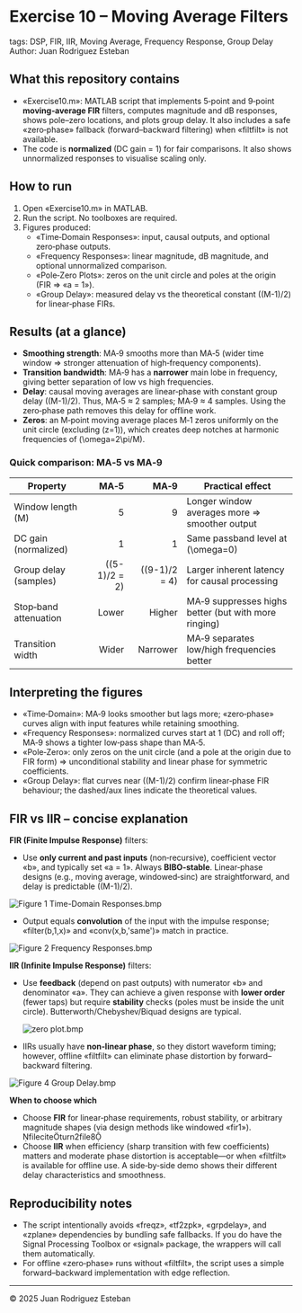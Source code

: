 # Exercise 10 – Moving Average Filters
tags: DSP, FIR, IIR, Moving Average, Frequency Response, Group Delay  
Author: Juan Rodriguez Esteban

## What this repository contains
- «Exercise10.m»: MATLAB script that implements 5‑point and 9‑point **moving‑average FIR** filters, computes magnitude and dB responses, shows pole–zero locations, and plots group delay. It also includes a safe «zero‑phase» fallback (forward–backward filtering) when «filtfilt» is not available.
- The code is **normalized** (DC gain = 1) for fair comparisons. It also shows unnormalized responses to visualise scaling only.

## How to run
1. Open «Exercise10.m» in MATLAB.
2. Run the script. No toolboxes are required.
3. Figures produced:
   - «Time‑Domain Responses»: input, causal outputs, and optional zero‑phase outputs.
   - «Frequency Responses»: linear magnitude, dB magnitude, and optional unnormalized comparison.
   - «Pole‑Zero Plots»: zeros on the unit circle and poles at the origin (FIR ⇒ «a = 1»).
   - «Group Delay»: measured delay vs the theoretical constant \((M-1)/2\) for linear‑phase FIRs.

## Results (at a glance)
- **Smoothing strength**: MA‑9 smooths more than MA‑5 (wider time window ⇒ stronger attenuation of high‑frequency components).
- **Transition bandwidth**: MA‑9 has a **narrower** main lobe in frequency, giving better separation of low vs high frequencies.
- **Delay**: causal moving averages are linear‑phase with constant group delay \((M-1)/2\). Thus, MA‑5 ≈ 2 samples; MA‑9 ≈ 4 samples. Using the zero‑phase path removes this delay for offline work.
- **Zeros**: an M‑point moving average places M‑1 zeros uniformly on the unit circle (excluding \(z=1\)), which creates deep notches at harmonic frequencies of \(\omega=2\pi/M\).

### Quick comparison: MA‑5 vs MA‑9
| Property | MA‑5 | MA‑9 | Practical effect |
|---|---:|---:|---|
| Window length \(M\) | 5 | 9 | Longer window averages more ⇒ smoother output |
| DC gain (normalized) | 1 | 1 | Same passband level at \(\omega=0\) |
| Group delay (samples) | \((5-1)/2 = 2\) | \((9-1)/2 = 4\) | Larger inherent latency for causal processing |
| Stop‑band attenuation | Lower | Higher | MA‑9 suppresses highs better (but with more ringing) |
| Transition width | Wider | Narrower | MA‑9 separates low/high frequencies better |

## Interpreting the figures
- «Time‑Domain»: MA‑9 looks smoother but lags more; «zero‑phase» curves align with input features while retaining smoothing.
- «Frequency Responses»: normalized curves start at 1 (DC) and roll off; MA‑9 shows a tighter low‑pass shape than MA‑5.
- «Pole‑Zero»: only zeros on the unit circle (and a pole at the origin due to FIR form) ⇒ unconditional stability and linear phase for symmetric coefficients.
- «Group Delay»: flat curves near \((M-1)/2\) confirm linear‑phase FIR behaviour; the dashed/aux lines indicate the theoretical values.

## FIR vs IIR – concise explanation
**FIR (Finite Impulse Response)** filters:
- Use **only current and past inputs** (non‑recursive), coefficient vector «b», and typically set «a = 1». Always **BIBO‑stable**. Linear‑phase designs (e.g., moving average, windowed‑sinc) are straightforward, and delay is predictable \((M-1)/2\).

![Figure 1 Time-Domain Responses.bmp](https://github.com/user-attachments/files/22728392/Figure.1.Time-Domain.Responses.bmp)


- Output equals **convolution** of the input with the impulse response; «filter(b,1,x)» and «conv(x,b,'same')» match in practice.

![Figure 2 Frequency Responses.bmp](https://github.com/user-attachments/files/22728397/Figure.2.Frequency.Responses.bmp)


**IIR (Infinite Impulse Response)** filters:
- Use **feedback** (depend on past outputs) with numerator «b» and denominator «a». They can achieve a given response with **lower order** (fewer taps) but require **stability** checks (poles must be inside the unit circle). Butterworth/Chebyshev/Biquad designs are typical.

  ![zero plot.bmp](https://github.com/user-attachments/files/22728404/zero.plot.bmp)

  
- IIRs usually have **non‑linear phase**, so they distort waveform timing; however, offline «filtfilt» can eliminate phase distortion by forward–backward filtering.

![Figure 4 Group Delay.bmp](https://github.com/user-attachments/files/22728408/Figure.4.Group.Delay.bmp)


**When to choose which**
- Choose **FIR** for linear‑phase requirements, robust stability, or arbitrary magnitude shapes (via design methods like windowed «fir1»). fileciteturn2file8
- Choose **IIR** when efficiency (sharp transition with few coefficients) matters and moderate phase distortion is acceptable—or when «filtfilt» is available for offline use. A side‑by‑side demo shows their different delay characteristics and smoothness.


## Reproducibility notes
- The script intentionally avoids «freqz», «tf2zpk», «grpdelay», and «zplane» dependencies by bundling safe fallbacks. If you do have the Signal Processing Toolbox or «signal» package, the wrappers will call them automatically.
- For offline «zero‑phase» runs without «filtfilt», the script uses a simple forward–backward implementation with edge reflection.

---

© 2025 Juan Rodriguez Esteban
